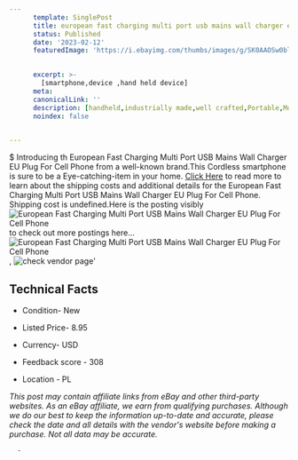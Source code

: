 ```yaml
---
      template: SinglePost
      title: european fast charging multi port usb mains wall charger eu plug for cell phone
      status: Published
      date: '2023-02-12'
      featuredImage: 'https://i.ebayimg.com/thumbs/images/g/SK0AAOSw0bljAjz5/s-l225.jpg'
       

      excerpt: >-
        [smartphone,device ,hand held device]
      meta:
      canonicalLink: ''
      description: [handheld,industrially made,well crafted,Portable,Mobile,Compact,Convenient,Lightweight,Maneuverable,Man-portable,Miniature,Carriable,Hand-held,Light,Holdable,Transportable,Mobile device,Pocket-sized,On-the-go,Wireless,Cordless,Compact size,Convenient size, smartphone,device ,hand held device]
      noindex: false
      

---
```

$
      Introducing th European Fast Charging Multi Port USB Mains Wall Charger EU Plug For Cell Phone from a well-known brand.This Cordless smartphone is sure to be a Eye-catching-item in your home. [Click Here](https://www.ebay.com/itm/225128586138?hash=item346ab59b9a%3Ag%3ASK0AAOSw0bljAjz5&mkevt=1&mkcid=1&mkrid=711-53200-19255-0&campid=%253CePNCampaignId%253E&customid=%253CreferenceId%253E&toolid=10049) to read more to learn about the shipping costs and additional details for the European Fast Charging Multi Port USB Mains Wall Charger EU Plug For Cell Phone. Shipping cost is undefined.Here is the posting visibly ![European Fast Charging Multi Port USB Mains Wall Charger EU Plug For Cell Phone](https://i.ebayimg.com/thumbs/images/g/SK0AAOSw0bljAjz5/s-l225.jpg) to check out more postings here... ![European Fast Charging Multi Port USB Mains Wall Charger EU Plug For Cell Phone](https://i.ebayimg.com/images/g/SK0AAOSw0bljAjz5/s-l1600.jpg), ![check vendor page](https://origin-galleryplus.ebayimg.com/ws/web/225128586138_2_0_1/225x225.jpg,https://origin-galleryplus.ebayimg.com/ws/web/225128586138_3_0_1/225x225.jpg,https://origin-galleryplus.ebayimg.com/ws/web/225128586138_4_0_1/225x225.jpg,https://origin-galleryplus.ebayimg.com/ws/web/225128586138_5_0_1/225x225.jpg,https://origin-galleryplus.ebayimg.com/ws/web/225128586138_6_0_1/225x225.jpg,https://origin-galleryplus.ebayimg.com/ws/web/225128586138_7_0_1/225x225.jpg,https://origin-galleryplus.ebayimg.com/ws/web/225128586138_8_0_1/225x225.jpg,https://origin-galleryplus.ebayimg.com/ws/web/225128586138_9_0_1/225x225.jpg)'

      

 ## Technical Facts 



     
      

 - Condition- New 


      

 - Listed Price- 8.95 


      

 - Currency- USD 


      

 - Feedback score - 308 


      

 - Location - PL 


      
      

 *_This post may contain affiliate links from eBay and other third-party websites. As an eBay affiliate, we earn from qualifying purchases. Although we do our best to keep the information up-to-date and accurate, please check the date and all details with the vendor's website before making a purchase. Not all data may be accurate._*




      -
